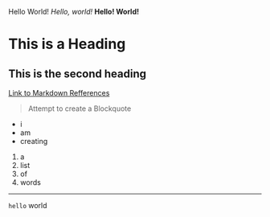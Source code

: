 Hello World!
*Hello, world!*
**Hello! World!**
# This is a Heading #
## This is the second heading #
[Link to Markdown Refferences](https://commonmark.org/help/)
> Attempt to create a Blockquote

- i
- am
- creating
1. a
2. list
3. of
4. words

---

`hello` world
